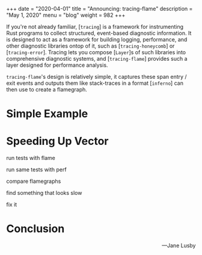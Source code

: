 +++
date = "2020-04-01"
title = "Announcing: tracing-flame"
description = "May 1, 2020"
menu = "blog"
weight = 982
+++

If you're not already familiar, [`tracing`] is a framework for instrumenting
Rust programs to collect structured, event-based diagnostic information. It is
designed to act as a framework for building logging, performance, and other
diagnostic libraries ontop of it, such as [`tracing-honeycomb`] or
[`tracing-error`]. Tracing lets you compose [`Layer`]s of such libraries into
comprehensive diagnostic systems, and [`tracing-flame`] provides such a layer
designed for performance analysis.

`tracing-flame`'s design is relatively simple, it captures these span entry /
exit events and outputs them like stack-traces in a format [`inferno`] can then
use to create a flamegraph.

# Simple Example

# Speeding Up Vector

run tests with flame

run same tests with perf

compare flamegraphs

find something that looks slow

fix it

# Conclusion


<div style="text-align:right">&mdash;Jane Lusby</div>

